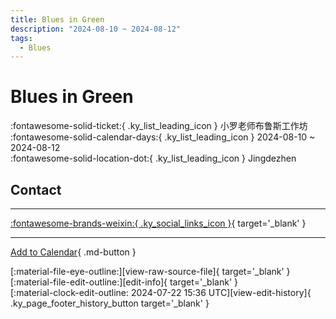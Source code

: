 ```yaml
---
title: Blues in Green
description: "2024-08-10 ~ 2024-08-12"
tags:
  - Blues
---
```


# Blues in Green 

:fontawesome-solid-ticket:{ .ky_list_leading_icon } 小罗老师布鲁斯工作坊  
:fontawesome-solid-calendar-days:{ .ky_list_leading_icon } 2024-08-10 ~ 2024-08-12  
:fontawesome-solid-location-dot:{ .ky_list_leading_icon } Jingdezhen  

## Contact


---

 [:fontawesome-brands-weixin:{ .ky_social_links_icon }](https://mp.weixin.qq.com/s/hi8Ya55Lb6PcihasglWWlQ){ target='_blank' }

---

[Add to Calendar](https://swing.news/ics/en/2024/cn/blues-in-green-2024.ics){ .md-button }

<div class="ky_page_footer" markdown>
<div class="ky_page_footer_trailing" markdown="span">
[:material-file-eye-outline:][view-raw-source-file]{ target='_blank' }
[:material-file-edit-outline:][edit-info]{ target='_blank' }
</div>
<div class="ky_page_footer_leading" markdown="span">
[:material-clock-edit-outline: 2024-07-22 15:36 UTC][view-edit-history]{ .ky_page_footer_history_button target='_blank' }
</div>
</div>

[view-raw-source-file]: https://github.com/swingdance/events/blob/main/2024/cn/blues-in-green-2024.json "View Raw Source File"
[edit-info]: https://github.com/swingdance/events/issues/new?assignees=&labels=update+event&projects=&template=03-update_entity.yml&title=%5B2024%2Fcn%5D%20Blues%20in%20Green&region=cn&year=2024&id=blues-in-green-2024&name=Blues%20in%20Green&org_id= "Edit Info"

[view-edit-history]: https://github.com/swingdance/events/commits/main/2024/cn/blues-in-green-2024.json "View Edit History"

